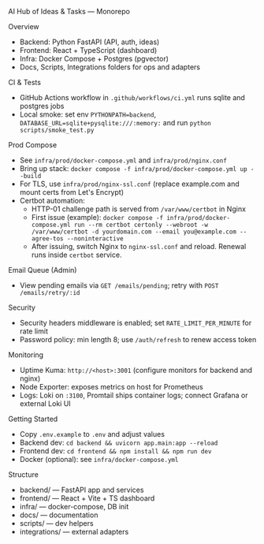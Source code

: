 AI Hub of Ideas & Tasks — Monorepo

Overview
- Backend: Python FastAPI (API, auth, ideas)
- Frontend: React + TypeScript (dashboard)
- Infra: Docker Compose + Postgres (pgvector)
- Docs, Scripts, Integrations folders for ops and adapters

CI & Tests
- GitHub Actions workflow in `.github/workflows/ci.yml` runs sqlite and postgres jobs
- Local smoke: set env `PYTHONPATH=backend`, `DATABASE_URL=sqlite+pysqlite:///:memory:` and run `python scripts/smoke_test.py`

Prod Compose
- See `infra/prod/docker-compose.yml` and `infra/prod/nginx.conf`
- Bring up stack: `docker compose -f infra/prod/docker-compose.yml up --build`
- For TLS, use `infra/prod/nginx-ssl.conf` (replace example.com and mount certs from Let's Encrypt)
 - Certbot automation:
   - HTTP-01 challenge path is served from `/var/www/certbot` in Nginx
   - First issue (example):
     `docker compose -f infra/prod/docker-compose.yml run --rm certbot certonly --webroot -w /var/www/certbot -d yourdomain.com --email you@example.com --agree-tos --noninteractive`
   - After issuing, switch Nginx to `nginx-ssl.conf` and reload. Renewal runs inside `certbot` service.

Email Queue (Admin)
- View pending emails via `GET /emails/pending`; retry with `POST /emails/retry/:id`

Security
- Security headers middleware is enabled; set `RATE_LIMIT_PER_MINUTE` for rate limit
- Password policy: min length 8; use `/auth/refresh` to renew access token

Monitoring
- Uptime Kuma: `http://<host>:3001` (configure monitors for backend and nginx)
- Node Exporter: exposes metrics on host for Prometheus
- Logs: Loki on `:3100`, Promtail ships container logs; connect Grafana or external Loki UI

Getting Started
- Copy `.env.example` to `.env` and adjust values
- Backend dev: `cd backend && uvicorn app.main:app --reload`
- Frontend dev: `cd frontend && npm install && npm run dev`
- Docker (optional): see `infra/docker-compose.yml`

Structure
- backend/ — FastAPI app and services
- frontend/ — React + Vite + TS dashboard
- infra/ — docker-compose, DB init
- docs/ — documentation
- scripts/ — dev helpers
- integrations/ — external adapters
